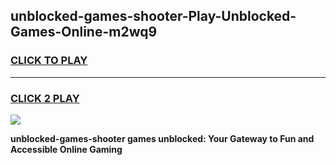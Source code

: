 
## unblocked-games-shooter-Play-Unblocked-Games-Online-m2wq9
<h3>
<a href="https://premium76.site?title=unblocked-games-shooter&ref=25A">CLICK TO PLAY</a></h3>
<hr>

<h3>
<a href="https://premium76.site?title=unblocked-games-shooter&ref=25A">CLICK 2 PLAY</a>
  
</h3>

<a href="https://premium76.site?title=unblocked-games-shooter&ref=25A"><img src="https://clearcache.store/games.png"></a>


**unblocked-games-shooter games unblocked: Your Gateway to Fun and Accessible Online Gaming**
